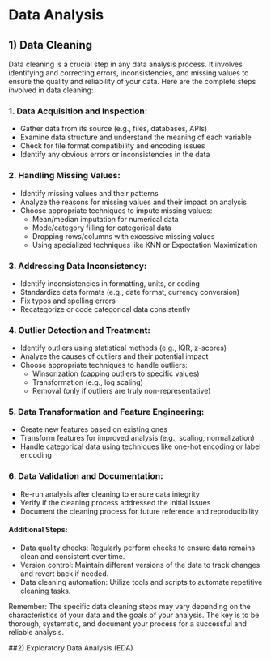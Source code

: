 # Data Analysis

## 1) Data Cleaning

Data cleaning is a crucial step in any data analysis process. It involves identifying and correcting errors, inconsistencies, and missing values to ensure the quality and reliability of your data. Here are the complete steps involved in data cleaning:

### 1. Data Acquisition and Inspection:

- Gather data from its source (e.g., files, databases, APIs)
- Examine data structure and understand the meaning of each variable
- Check for file format compatibility and encoding issues
- Identify any obvious errors or inconsistencies in the data

### 2. Handling Missing Values:

- Identify missing values and their patterns
- Analyze the reasons for missing values and their impact on analysis
- Choose appropriate techniques to impute missing values:
  - Mean/median imputation for numerical data
  - Mode/category filling for categorical data
  - Dropping rows/columns with excessive missing values
  - Using specialized techniques like KNN or Expectation Maximization

### 3. Addressing Data Inconsistency:

- Identify inconsistencies in formatting, units, or coding
- Standardize data formats (e.g., date format, currency conversion)
- Fix typos and spelling errors
- Recategorize or code categorical data consistently

### 4. Outlier Detection and Treatment:

- Identify outliers using statistical methods (e.g., IQR, z-scores)
- Analyze the causes of outliers and their potential impact
- Choose appropriate techniques to handle outliers:
  - Winsorization (capping outliers to specific values)
  - Transformation (e.g., log scaling)
  - Removal (only if outliers are truly non-representative)

### 5. Data Transformation and Feature Engineering:

- Create new features based on existing ones
- Transform features for improved analysis (e.g., scaling, normalization)
- Handle categorical data using techniques like one-hot encoding or label encoding

### 6. Data Validation and Documentation:

- Re-run analysis after cleaning to ensure data integrity
- Verify if the cleaning process addressed the initial issues
- Document the cleaning process for future reference and reproducibility

#### Additional Steps:

- Data quality checks: Regularly perform checks to ensure data remains clean and consistent over time.
- Version control: Maintain different versions of the data to track changes and revert back if needed.
- Data cleaning automation: Utilize tools and scripts to automate repetitive cleaning tasks.

Remember: The specific data cleaning steps may vary depending on the characteristics of your data and the goals of your analysis. The key is to be thorough, systematic, and document your process for a successful and reliable analysis.

##2) Exploratory Data Analysis (EDA)
